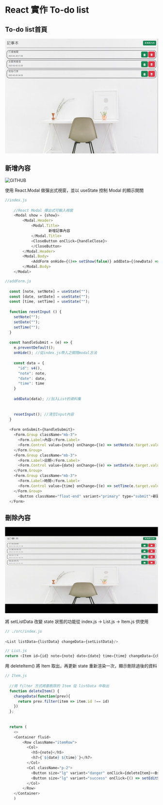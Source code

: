# React 實作 To-do list

## To-do list首頁

![GITHUB](https://github.com/willy199710/React_todolist/blob/main/picture/to-do_List.JPG)

## 新增內容

![GITHUB](https://github.com/willy199710/React_todolist/blob/main/picture/add_Item.gif)

使用 React.Modal 做彈出式視窗，並以 useState 控制 Modal 的顯示開關

```js
//index.js

    //React Modal 彈出式可輸入視窗
    <Modal show = {show}>
        <Modal.Header>
            <Modal.Title>
                    新增記事內容
            </Modal.Title>
            <CloseButton onClick={handleClose}>
            </CloseButton>
        </Modal.Header>
        <Modal.Body>
            <AddForm onHide={()=> setShow(false)} addData={(newData) => setListData(arr => [...arr, newData])} /> 
        </Modal.Body>
    </Modal>
```
```js
//addForm.js

  const [note, setNote] = useState("");
  const [date, setDate] = useState("");
  const [time, setTime] = useState("");

  function resetInput () {
    setNote("");
    setDate("");
    setTime("");
  }

  const handleSubmit = (e) => {
    e.preventDefault();
    onHide(); //從index.js帶入之關閉modal方法

    const data = {
      "id": v4(),
      "note": note,
      "date": date,
      "time": time
    }

    addData(data); //加入List的資料集

        
    resetInput(); //清空Input內容
  }

  <Form onSubmit={handleSubmit}>
    <Form.Group className="mb-3">
      <Form.Label>內容</Form.Label>
      <Form.Control value={note} onChange={(e) => setNote(e.target.value)} type="text" placeholder="輸入欲記事之內容(必填)" required></Form.Control>
    </Form.Group>
    <Form.Group className="mb-3">
      <Form.Label>日期</Form.Label>
      <Form.Control value={date} onChange={(e) => setDate(e.target.value)} type="date"></Form.Control>
    </Form.Group>
    <Form.Group className="mb-3">
      <Form.Label>時間</Form.Label>
      <Form.Control value={time} onChange={(e) => setTime(e.target.value)} type="time"></Form.Control>
    </Form.Group>
      <Button className="float-end" variant="primary" type="submit">新建</Button>
  </Form>
```

## 刪除內容

![GITHUB](https://github.com/willy199710/React_todolist/blob/main/picture/delete_Item.gif)


將 setListData 改變 state 狀態的功能從 index.js -> List.js -> Item.js 供使用

```js
// ./src/index.js

<List listData={listData} changeData={setListData}/>

```

```js
// List.js
return <Item id={id} note={note} date={date} time={time} changeData={changeData}/>;

```
用 deleteItem() 將 Item 取出，再更新 state 重新渲染一次，顯示刪除過後的資料

```js
// Item.js

  //用 filter 方式將要刪除的 Item 從 listData 中取出
  function deleteItem() {
    changeData(function(prev){
      return prev.filter(item => item.id !== id)
    })
  };


  return (
    <>
    <Container fluid>
        <Row className="itemRow">
          <Col>
            <h5>{note}</h5>
            <h7>{`${date} ${time}`}</h7>
          </Col>
          <Col className="p-2">
            <Button size="lg" variant="danger" onClick={deleteItem}><BsFillTrashFill /></Button>
            <Button size="lg" variant="success" onClick={() => setEditShow(true)}><FaClipboardList /></Button>
          </Col>
        </Row>
    </Container>
    )
```